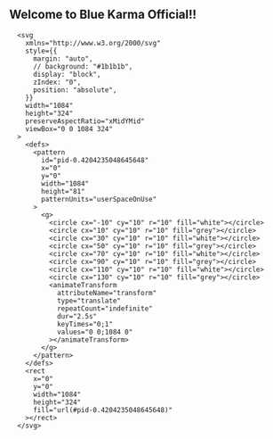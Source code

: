 ## Welcome to Blue Karma Official!!

      <svg
        xmlns="http://www.w3.org/2000/svg"
        style={{
          margin: "auto",
          // background: "#1b1b1b",
          display: "block",
          zIndex: "0",
          position: "absolute",
        }}
        width="1084"
        height="324"
        preserveAspectRatio="xMidYMid"
        viewBox="0 0 1084 324"
      >
        <defs>
          <pattern
            id="pid-0.4204235048645648"
            x="0"
            y="0"
            width="1084"
            height="81"
            patternUnits="userSpaceOnUse"
          >
            <g>
              <circle cx="-10" cy="10" r="10" fill="white"></circle>
              <circle cx="10" cy="10" r="10" fill="grey"></circle>
              <circle cx="30" cy="10" r="10" fill="white"></circle>
              <circle cx="50" cy="10" r="10" fill="grey"></circle>
              <circle cx="70" cy="10" r="10" fill="white"></circle>
              <circle cx="90" cy="10" r="10" fill="grey"></circle>
              <circle cx="110" cy="10" r="10" fill="white"></circle>
              <circle cx="130" cy="10" r="10" fill="grey"></circle>
              <animateTransform
                attributeName="transform"
                type="translate"
                repeatCount="indefinite"
                dur="2.5s"
                keyTimes="0;1"
                values="0 0;1084 0"
              ></animateTransform>
            </g>
          </pattern>
        </defs>
        <rect
          x="0"
          y="0"
          width="1084"
          height="324"
          fill="url(#pid-0.4204235048645648)"
        ></rect>
      </svg>

